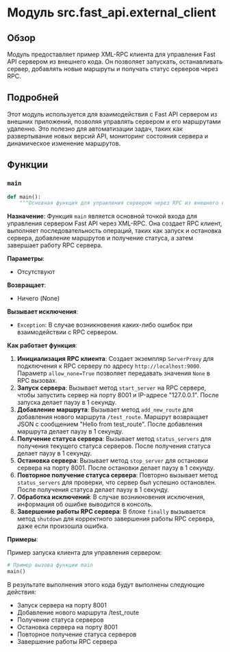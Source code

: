 # Модуль src.fast_api.external_client

## Обзор

Модуль предоставляет пример XML-RPC клиента для управления Fast API сервером из внешнего кода. Он позволяет запускать, останавливать сервер, добавлять новые маршруты и получать статус серверов через RPC.

## Подробней

Этот модуль используется для взаимодействия с Fast API сервером из внешних приложений, позволяя управлять сервером и его маршрутами удаленно. Это полезно для автоматизации задач, таких как развертывание новых версий API, мониторинг состояния сервера и динамическое изменение маршрутов.

## Функции

### `main`

```python
def main():
    """Основная функция для управления сервером через RPC из внешнего кода."""
```

**Назначение**: 
Функция `main` является основной точкой входа для управления сервером Fast API через XML-RPC. Она создает RPC клиент, выполняет последовательность операций, таких как запуск и остановка сервера, добавление маршрутов и получение статуса, а затем завершает работу RPC сервера.

**Параметры**:
- Отсутствуют

**Возвращает**:
- Ничего (None)

**Вызывает исключения**:
- `Exception`: В случае возникновения каких-либо ошибок при взаимодействии с RPC сервером.

**Как работает функция**:
1. **Инициализация RPC клиента**: Создает экземпляр `ServerProxy` для подключения к RPC серверу по адресу `http://localhost:9000`. Параметр `allow_none=True` позволяет передавать значения `None` в RPC вызовах.
2. **Запуск сервера**: Вызывает метод `start_server` на RPC сервере, чтобы запустить сервер на порту 8001 и IP-адресе "127.0.0.1". После запуска делает паузу в 1 секунду.
3. **Добавление маршрута**: Вызывает метод `add_new_route` для добавления нового маршрута `/test_route`. Маршрут возвращает JSON с сообщением "Hello from test_route".  После добавления маршрута делает паузу в 1 секунду.
4. **Получение статуса сервера**: Вызывает метод `status_servers` для получения текущего статуса серверов. После получения статуса делает паузу в 1 секунду.
5. **Остановка сервера**: Вызывает метод `stop_server` для остановки сервера на порту 8001. После остановки делает паузу в 1 секунду.
6. **Повторное получение статуса сервера**: Повторно вызывает метод `status_servers` для проверки, что сервер был успешно остановлен. После получения статуса делает паузу в 1 секунду.
7. **Обработка исключений**: В случае возникновения исключения, информация об ошибке выводится в консоль.
8. **Завершение работы RPC сервера**: В блоке `finally` вызывается метод `shutdown` для корректного завершения работы RPC сервера, даже если произошла ошибка.

**Примеры**:

Пример запуска клиента для управления сервером:

```python
# Пример вызова функции main
main()
```

В результате выполнения этого кода будут выполнены следующие действия:
- Запуск сервера на порту 8001
- Добавление нового маршрута /test_route
- Получение статуса серверов
- Остановка сервера на порту 8001
- Повторное получение статуса серверов
- Завершение работы RPC сервера